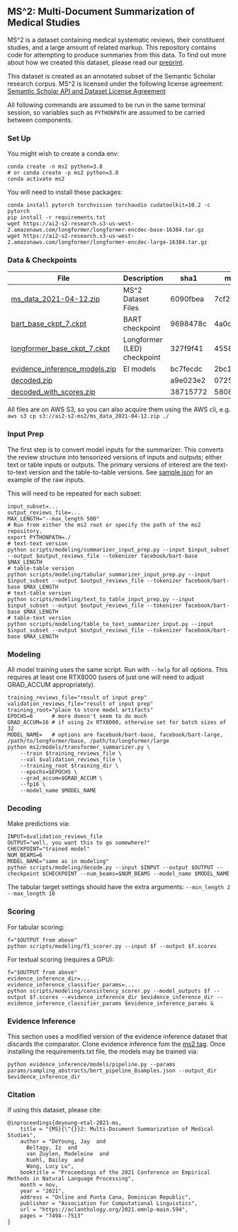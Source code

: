 ## MS^2: Multi-Document Summarization of Medical Studies

MS^2 is a dataset containing medical systematic reviews, their constituent studies, and a large amount of related markup. This repository contains code for attempting to produce summaries from this data. To find out more about how we created this dataset, please read our [preprint](https://arxiv.org/abs/2104.06486).

This dataset is created as an annotated subset of the Semantic Scholar research corpus. MS^2 is licensed under the following license agreement: [Semantic Scholar API and Dataset License Agreement](http://s2-public-api-prod.us-west-2.elasticbeanstalk.com/corpus/legal/)

All following commands are assumed to be run in the same terminal session, so variables such as `PYTHONPATH` are assumed to be carried between components.

### Set Up

You might wish to create a conda env:
```
conda create -n ms2 python=3.8
# or conda create -p ms2 python=3.8
conda activate ms2
```

You will need to install these packages:
```
conda install pytorch torchvision torchaudio cudatoolkit=10.2 -c pytorch
pip install -r requirements.txt
wget https://ai2-s2-research.s3-us-west-2.amazonaws.com/longformer/longformer-encdec-base-16384.tar.gz
wget https://ai2-s2-research.s3-us-west-2.amazonaws.com/longformer/longformer-encdec-large-16384.tar.gz
```

### Data & Checkpoints

| File        | Description | sha1        | md5         |
| ----------- | ----------- | ----------- | ----------- |
| [ms_data_2021-04-12.zip](https://ai2-s2-ms2.s3-us-west-2.amazonaws.com/ms_data_2021-04-12.zip)      | MS^2 Dataset Files | 6090fbea | 7cf243af |
| [bart_base_ckpt_7.ckpt](https://ai2-s2-ms2.s3-us-west-2.amazonaws.com/bart_base_ckpt_7.ckpt)        | BART checkpoint | 9698478c | 4a0d5630 |
| [longformer_base_ckpt_7.ckpt](https://ai2-s2-ms2.s3-us-west-2.amazonaws.com/longformer_base_ckpt_7.ckpt)        | Longformer (LED) checkpoint | 327f9f41 | 4558b0d4 |
| [evidence_inference_models.zip](https://ai2-s2-ms2.s3-us-west-2.amazonaws.com/evidence_inference_models.zip)        | EI models | bc7fecdc | 2bc1bdaf |
| [decoded.zip](https://ai2-s2-ms2.s3-us-west-2.amazonaws.com/decoded.zip)      |  | a9e023e2 | 0725f2a4 |
| [decoded_with_scores.zip](https://ai2-s2-ms2.s3-us-west-2.amazonaws.com/decoded_with_scores.zip)      |  | 38715772 | 5808924e |

All files are on AWS S3, so you can also acquire them using the AWS cli, e.g. `aws s3 cp s3://ai2-s2-ms2/ms_data_2021-04-12.zip ./`

[comment]: <> (```)
[comment]: <> (sha1sum ms_data_2021-04-12.zip)
[comment]: <> (6090fbea367c7c52a4c3a9418591792d8dea90e7  ms_data_2021-04-12.zip)
[comment]: <> (md5sum ms_data_2021-04-12.zip)
[comment]: <> (7cf243af2373ad496d948fc73d7dcf31  ms_data_2021-04-12.zip)
[comment]: <> (```)

### Input Prep

The first step is to convert model inputs for the summarizer. This converts the review structure into tensorized versions of inputs and outputs; either text or table inputs or outputs. The primary versions of interest are the text-to-text version and the table-to-table versions. See [sample.json](sample.json) for an example of the raw inputs.

This will need to be repeated for each subset:
```
input_subset=...
output_reviews_file=...
MAX_LENGTH="--max_length 500"
# Run from either the ms2 root or specify the path of the ms2 repository.
export PYTHONPATH=./
# text-text version
python scripts/modeling/summarizer_input_prep.py --input $input_subset --output $output_reviews_file --tokenizer facebook/bart-base $MAX_LENGTH
# table-table version
python scripts/modeling/tabular_summarizer_input_prep.py --input $input_subset --output $output_reviews_file --tokenizer facebook/bart-base $MAX_LENGTH
# text-table version
python scripts/modeling/text_to_table_input_prep.py --input $input_subset --output $output_reviews_file --tokenizer facebook/bart-base $MAX_LENGTH
# table-text version
python scripts/modeling/table_to_text_summarizer_input.py --input $input_subset --output $output_reviews_file --tokenizer facebook/bart-base $MAX_LENGTH
```

### Modeling

All model training uses the same script. Run with `--help` for all options. This requires at least one RTX8000 (users of just one will need to adjust GRAD_ACCUM appropriately).
```
training_reviews_file="result of input prep"
validation_reviews_file="result of input prep"
training_root="place to store model artifacts"
EPOCHS=8      # more doesn't seem to do much
GRAD_ACCUM=16 # if using 2x RTX8000, otherwise set for batch sizes of 32
MODEL_NAME=   # options are facebook/bart-base, facebook/bart-large, /path/to/longformer/base, /path/to/longformer/large
python ms2/models/transformer_summarizer.py \
    --train $training_reviews_file \
    --val $validation_reviews_file \
    --training_root $training_dir \
    --epochs=$EPOCHS \
    --grad_accum=$GRAD_ACCUM \
    --fp16 \
    --model_name $MODEL_NAME
```

### Decoding

Make predictions via:
```
INPUT=$validation_reviews_file
OUTPUT="well, you want this to go somewhere?"
CHECKPOINT="trained model"
NUM_BEAMS=6
MODEL_NAME="same as in modeling"
python scripts/modeling/decode.py --input $INPUT --output $OUTPUT --checkpoint $CHECKPOINT --num_beams=$NUM_BEAMS --model_name $MODEL_NAME
```

The tabular target settings should have the extra arguments: `--min_length 2 --max_length 10`

### Scoring

For tabular scoring:
```
f="$OUTPUT from above"
python scripts/modeling/f1_scorer.py --input $f --output $f.scores
```

For textual scoring (requires a GPU):
```
f="$OUTPUT from above"
evidence_inference_dir=...
evidence_inference_classifier_params=...
python scripts/modeling/consistency_scorer.py --model_outputs $f --output $f.scores --evidence_inference_dir $evidence_inference_dir --evidence_inference_classifier_params $evidence_inference_params &
```

### Evidence Inference

This section uses a modified version of the evidence inference dataset that discards the comparator. Clone evidence inference fom the [ms2 tag](https://github.com/jayded/evidence-inference/releases/tag/ms2). Once installing the requirements.txt file, the models may be trained via:
```
python evidence_inference/models/pipeline.py --params params/sampling_abstracts/bert_pipeline_8samples.json --output_dir $evidence_inference_dir
```

### Citation

If using this dataset, please cite:

```
@inproceedings{deyoung-etal-2021-ms,
    title = "{MS}{\^{}}2: Multi-Document Summarization of Medical Studies",
    author = "DeYoung, Jay  and
      Beltagy, Iz  and
      van Zuylen, Madeleine  and
      Kuehl, Bailey  and
      Wang, Lucy Lu",
    booktitle = "Proceedings of the 2021 Conference on Empirical Methods in Natural Language Processing",
    month = nov,
    year = "2021",
    address = "Online and Punta Cana, Dominican Republic",
    publisher = "Association for Computational Linguistics",
    url = "https://aclanthology.org/2021.emnlp-main.594",
    pages = "7494--7513"
}
```
